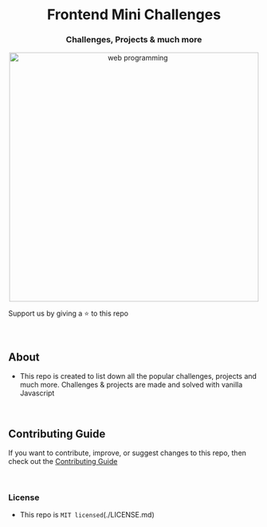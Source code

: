 <div align="center">
  <h1>Frontend Mini Challenges</h1>
  <h3>Challenges, Projects & much more</h3>
  <a href="https://sadanandpai.github.io/frontend-mini-challenges/"><img src="https://github.com/sadanandpai/frontend-mini-challenges/raw/main/shared/assets/core/cover.png" alt="web programming" width="500px" /></a>
</div>

<p>Support us by giving a ⭐️ to this repo</p>

<br/>

## About

- This repo is created to list down all the popular challenges, projects and much more. Challenges & projects are made and solved with vanilla Javascript

<br/>

## Contributing Guide

If you want to contribute, improve, or suggest changes to this repo, then check out the [Contributing Guide](https://github.com/sadanandpai/frontend-mini-challenges/blob/main/CONTRIBUTING.md)

<br/>

### License

- This repo is `MIT licensed`(./LICENSE.md)
